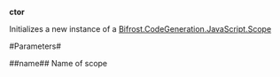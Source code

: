 **ctor**

Initializes a new instance of a [Bifrost.CodeGeneration.JavaScript.Scope](Bifrost.CodeGeneration.JavaScript.Scope)

#Parameters#


##name##
Name of scope

